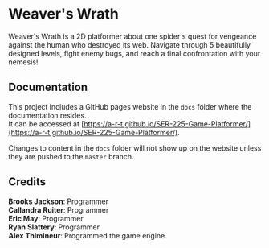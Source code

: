 # Weaver's Wrath

Weaver's Wrath is a 2D platformer about one spider's quest for vengeance against the human who destroyed its web. Navigate through 5 beautifully designed levels, fight enemy bugs, and reach a final confrontation with your nemesis!

## Documentation
This project includes a GitHub pages website in the `docs` folder where the documentation resides.<br>
It can be accessed at [https://a-r-t.github.io/SER-225-Game-Platformer/](https://a-r-t.github.io/SER-225-Game-Platformer/).

Changes to content in the `docs` folder will not show up on the website unless they are pushed to the `master` branch.

## Credits
**Brooks Jackson**: Programmer<br>
**Callandra Ruiter**: Programmer<br>
**Eric May**: Programmer<br>
**Ryan Slattery**: Programmer<br>
**Alex Thimineur**: Programmed the game engine.<br>
